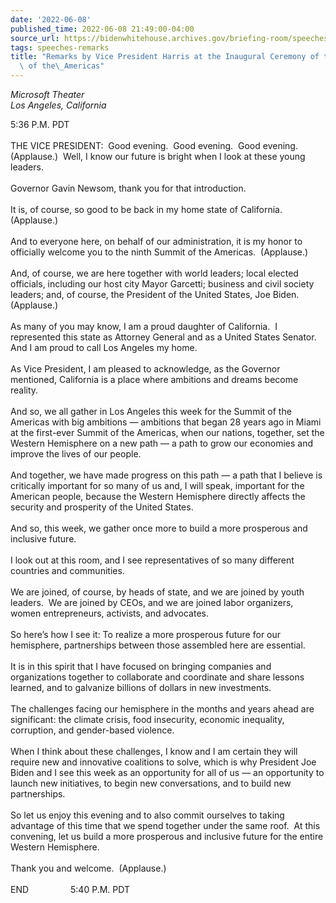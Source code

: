 ```yaml
---
date: '2022-06-08'
published_time: 2022-06-08 21:49:00-04:00
source_url: https://bidenwhitehouse.archives.gov/briefing-room/speeches-remarks/2022/06/08/remarks-by-vice-president-harris-at-the-inaugural-ceremony-of-the-ninth-summit-of-the-americas/
tags: speeches-remarks
title: "Remarks by Vice President Harris at the Inaugural Ceremony of the Ninth Summit\
  \ of the\_Americas"
---
```

 
*Microsoft Theater  
*Los Angeles, California**

5:36 P.M. PDT  
   
THE VICE PRESIDENT:  Good evening.  Good evening.  Good evening. 
(Applause.)  Well, I know our future is bright when I look at these
young leaders.  
   
Governor Gavin Newsom, thank you for that introduction.   
   
It is, of course, so good to be back in my home state of California. 
(Applause.)  
   
And to everyone here, on behalf of our administration, it is my honor to
officially welcome you to the ninth Summit of the Americas. 
(Applause.)  
   
And, of course, we are here together with world leaders; local elected
officials, including our host city Mayor Garcetti; business and civil
society leaders; and, of course, the President of the United States, Joe
Biden.  (Applause.)  
      
As many of you may know, I am a proud daughter of California.  I
represented this state as Attorney General and as a United States
Senator.  And I am proud to call Los Angeles my home.   
   
As Vice President, I am pleased to acknowledge, as the Governor
mentioned, California is a place where ambitions and dreams become
reality.  
    
And so, we all gather in Los Angeles this week for the Summit of the
Americas with big ambitions — ambitions that began 28 years ago in Miami
at the first-ever Summit of the Americas, when our nations, together,
set the Western Hemisphere on a new path — a path to grow our economies
and improve the lives of our people.    
   
And together, we have made progress on this path — a path that I believe
is critically important for so many of us and, I will speak, important
for the American people, because the Western Hemisphere directly affects
the security and prosperity of the United States.  
   
And so, this week, we gather once more to build a more prosperous and
inclusive future.     
   
I look out at this room, and I see representatives of so many different
countries and communities.   
   
We are joined, of course, by heads of state, and we are joined by youth
leaders.  We are joined by CEOs, and we are joined labor organizers,
women entrepreneurs, activists, and advocates.  
   
So here’s how I see it: To realize a more prosperous future for our
hemisphere, partnerships between those assembled here are essential.  
   
It is in this spirit that I have focused on bringing companies and
organizations together to collaborate and coordinate and share lessons
learned, and to galvanize billions of dollars in new investments.  
   
The challenges facing our hemisphere in the months and years ahead are
significant: the climate crisis, food insecurity, economic inequality,
corruption, and gender-based violence.   
   
When I think about these challenges, I know and I am certain they will
require new and innovative coalitions to solve, which is why President
Joe Biden and I see this week as an opportunity for all of us — an
opportunity to launch new initiatives, to begin new conversations, and
to build new partnerships.  
   
So let us enjoy this evening and to also commit ourselves to taking
advantage of this time that we spend together under the same roof.  At
this convening, let us build a more prosperous and inclusive future for
the entire Western Hemisphere.  
   
Thank you and welcome.  (Applause.)    
   
END                 5:40 P.M. PDT  
  
